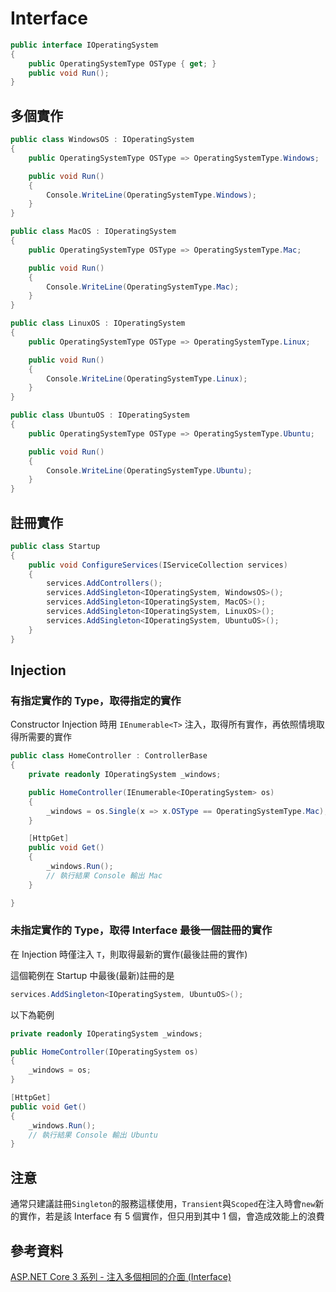 # Interface

```csharp
public interface IOperatingSystem
{
    public OperatingSystemType OSType { get; }
    public void Run();
}
```

## 多個實作

```csharp
public class WindowsOS : IOperatingSystem
{
    public OperatingSystemType OSType => OperatingSystemType.Windows;

    public void Run()
    {
        Console.WriteLine(OperatingSystemType.Windows);
    }
}
```

```csharp
public class MacOS : IOperatingSystem
{
    public OperatingSystemType OSType => OperatingSystemType.Mac;

    public void Run()
    {
        Console.WriteLine(OperatingSystemType.Mac);
    }
}
```

```csharp
public class LinuxOS : IOperatingSystem
{
    public OperatingSystemType OSType => OperatingSystemType.Linux;

    public void Run()
    {
        Console.WriteLine(OperatingSystemType.Linux);
    }
}
```

```csharp
public class UbuntuOS : IOperatingSystem
{
    public OperatingSystemType OSType => OperatingSystemType.Ubuntu;

    public void Run()
    {
        Console.WriteLine(OperatingSystemType.Ubuntu);
    }
}
```

## 註冊實作

```csharp
public class Startup
{
    public void ConfigureServices(IServiceCollection services)
    {
        services.AddControllers();
        services.AddSingleton<IOperatingSystem, WindowsOS>();
        services.AddSingleton<IOperatingSystem, MacOS>();
        services.AddSingleton<IOperatingSystem, LinuxOS>();
        services.AddSingleton<IOperatingSystem, UbuntuOS>();
    }
}
```

## Injection

### 有指定實作的 Type，取得指定的實作

Constructor Injection 時用 `IEnumerable<T>` 注入，取得所有實作，再依照情境取得所需要的實作

```csharp
public class HomeController : ControllerBase
{
    private readonly IOperatingSystem _windows;

    public HomeController(IEnumerable<IOperatingSystem> os)
    {
        _windows = os.Single(x => x.OSType == OperatingSystemType.Mac);
    }

    [HttpGet]
    public void Get()
    {
        _windows.Run();
        // 執行結果 Console 輸出 Mac
    }

}
```

### 未指定實作的 Type，取得 Interface 最後一個註冊的實作

在 Injection 時僅注入 `T`，則取得最新的實作(最後註冊的實作)

這個範例在 Startup 中最後(最新)註冊的是

```csharp
services.AddSingleton<IOperatingSystem, UbuntuOS>();
```

以下為範例

```csharp
private readonly IOperatingSystem _windows;

public HomeController(IOperatingSystem os)
{
    _windows = os;
}

[HttpGet]
public void Get()
{
    _windows.Run();
    // 執行結果 Console 輸出 Ubuntu
}
```

## 注意

通常只建議註冊`Singleton`的服務這樣使用，`Transient`與`Scoped`在注入時會`new`新的實作，若是該 Interface 有 5 個實作，但只用到其中 1 個，會造成效能上的浪費

## 參考資料

[ASP.NET Core 3 系列 - 注入多個相同的介面 (Interface)](https://blog.johnwu.cc/article/asp-net-core-3-di-same-interface.html)

